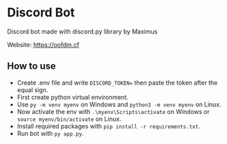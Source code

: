 # Discord Bot

Discord bot made with discord.py library by Maximus

Website: <https://oofdm.cf>

## How to use

- Create .env file and write `DISCORD_TOKEN=` then paste the token after the equal sign.
- First create python virtual environment.
- Use `py -m venv myenv` on Windows and `python3 -m venv myenv` on Linux.
- Now activate the env with `.\myenv\Scripts\activate` on Windows or `source myenv/bin/activate` on Linux.
- Install required packages with `pip install -r requirements.txt`.
- Run bot with `py app.py`.
